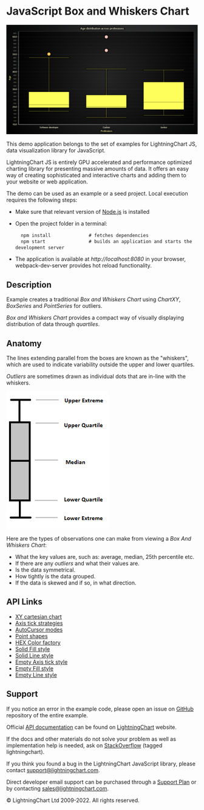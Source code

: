 # JavaScript Box and Whiskers Chart

![JavaScript Box and Whiskers Chart](boxPlot-darkGold.png)

This demo application belongs to the set of examples for LightningChart JS, data visualization library for JavaScript.

LightningChart JS is entirely GPU accelerated and performance optimized charting library for presenting massive amounts of data. It offers an easy way of creating sophisticated and interactive charts and adding them to your website or web application.

The demo can be used as an example or a seed project. Local execution requires the following steps:

-   Make sure that relevant version of [Node.js](https://nodejs.org/en/download/) is installed
-   Open the project folder in a terminal:

          npm install              # fetches dependencies
          npm start                # builds an application and starts the development server

-   The application is available at _http://localhost:8080_ in your browser, webpack-dev-server provides hot reload functionality.


## Description

Example creates a traditional _Box and Whiskers Chart_ using _ChartXY_, _BoxSeries_ and _PointSeries_ for outliers.

_Box and Whiskers Chart_ provides a compact way of visually displaying distribution of data through _quartiles_.

## Anatomy

The lines extending parallel from the boxes are known as the "whiskers", which are used to indicate variability outside the upper and lower quartiles.

_Outliers_ are sometimes drawn as individual dots that are in-line with the whiskers.

[//]: # 'IMPORTANT: The assets will not show before README.md is built - relative path is different!'

![](./assets/boxFigure.png)

Here are the types of observations one can make from viewing a _Box And Whiskers Chart_:

-   What the key values are, such as: average, median, 25th percentile etc.
-   If there are any _outliers_ and what their values are.
-   Is the data symmetrical.
-   How tightly is the data grouped.
-   If the data is skewed and if so, in what direction.


## API Links

* [XY cartesian chart]
* [Axis tick strategies]
* [AutoCursor modes]
* [Point shapes]
* [HEX Color factory]
* [Solid Fill style]
* [Solid Line style]
* [Empty Axis tick style]
* [Empty Fill style]
* [Empty Line style]


## Support

If you notice an error in the example code, please open an issue on [GitHub][0] repository of the entire example.

Official [API documentation][1] can be found on [LightningChart][2] website.

If the docs and other materials do not solve your problem as well as implementation help is needed, ask on [StackOverflow][3] (tagged lightningchart).

If you think you found a bug in the LightningChart JavaScript library, please contact support@lightningchart.com.

Direct developer email support can be purchased through a [Support Plan][4] or by contacting sales@lightningchart.com.

[0]: https://github.com/Arction/
[1]: https://lightningchart.com/lightningchart-js-api-documentation/
[2]: https://lightningchart.com
[3]: https://stackoverflow.com/questions/tagged/lightningchart
[4]: https://lightningchart.com/support-services/

© LightningChart Ltd 2009-2022. All rights reserved.


[XY cartesian chart]: https://lightningchart.com/js-charts/api-documentation/v5.0.1/classes/ChartXY.html
[Axis tick strategies]: https://lightningchart.com/js-charts/api-documentation/v5.0.1/variables/AxisTickStrategies.html
[AutoCursor modes]: https://lightningchart.com/js-charts/api-documentation/v5.0.1/enums/AutoCursorModes.html
[Point shapes]: https://lightningchart.com/js-charts/api-documentation/v5.0.1/enums/PointShape.html
[HEX Color factory]: https://lightningchart.com/js-charts/api-documentation/v5.0.1/functions/ColorHEX.html
[Solid Fill style]: https://lightningchart.com/js-charts/api-documentation/v5.0.1/classes/SolidFill.html
[Solid Line style]: https://lightningchart.com/js-charts/api-documentation/v5.0.1/classes/SolidLine.html
[Empty Axis tick style]: https://lightningchart.com/js-charts/api-documentation/v5.0.1/variables/emptyTick.html
[Empty Fill style]: https://lightningchart.com/js-charts/api-documentation/v5.0.1/variables/emptyFill-1.html
[Empty Line style]: https://lightningchart.com/js-charts/api-documentation/v5.0.1/variables/emptyLine.html

